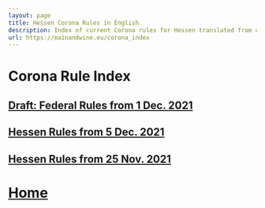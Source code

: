 ```yaml
---
layout: page
title: Hessen Corona Rules in English
description: Index of current Corona rules for Hessen translated from official German sources
url: https://mainandwine.eu/corona_index
--- 
```


# Corona Rule Index
## [Draft: Federal Rules from 1 Dec. 2021](https://mainandwine/ministerpresident_conference)
## [Hessen Rules from 5 Dec. 2021](https://mainandwine.eu/corona_press_conference)
## [Hessen Rules from 25 Nov. 2021](https://mainandwine.eu/corona_rules)


# [Home](https://mainandwine.eu)

